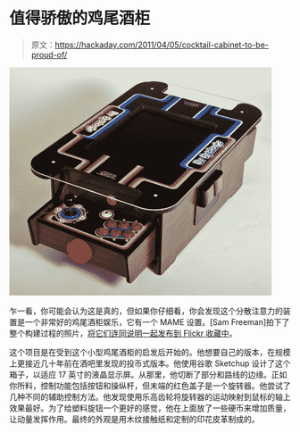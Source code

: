 # 值得骄傲的鸡尾酒柜

> 原文：<https://hackaday.com/2011/04/05/cocktail-cabinet-to-be-proud-of/>

![](img/03a22f2a62f65a171babbeffde4ddeb6.png "cocktail-cabinet-build")

乍一看，你可能会认为这是真的，但如果你仔细看，你会发现这个分散注意力的装置是一个非常好的鸡尾酒柜娱乐，它有一个 MAME 设置。[Sam Freeman]拍下了整个构建过程的照片，[将它们连同说明一起发布到 Flickr 收藏中](http://www.flickr.com/photos/11834044@N04/sets/72157626430757634/with/5591784934/)。

这个项目是在受到这个小型鸡尾酒柜的启发后开始的。他想要自己的版本，在规模上更接近几十年前在酒吧里发现的投币式版本。他使用谷歌 Sketchup 设计了这个箱子，以适应 17 英寸的液晶显示屏。从那里，他切断了部分和路线的边缘。正如你所料，控制功能包括按钮和操纵杆，但末端的红色盖子是一个旋转器。他尝试了几种不同的辅助控制方法。他发现使用乐高齿轮将旋转器的运动映射到鼠标的轴上效果最好。为了给塑料旋钮一个更好的感觉，他在上面放了一些硬币来增加质量，让动量发挥作用。最终的外观是用木纹接触纸和定制的印花皮革制成的。